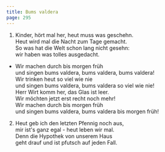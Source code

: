 ```yaml
---
title: Bums valdera
page: 295
---  
```


1.  Kinder, hört mal her, heut muss was geschehn.  
Heut wird mal die Nacht zum Tage gemacht.  
So was hat die Welt schon lang nicht gesehn:  
wir haben was tolles ausgedacht.  

- Wir machen durch bis morgen früh  
und singen bums valdera, bums valdera, bums valdera!  
Wir trinken heut so viel wie nie  
und singen bums valdera, bums valdera so viel wie nie!  
Herr Wirt komm her, das Glas ist leer.  
Wir möchten jetzt erst recht noch mehr!  
Wir machen durch bis morgen früh  
und singen bums valdera, bums valdera bis morgen früh!  

2. Heut geb ich den letzten Pfennig noch aus,  
mir ist's ganz egal - heut leben wir mal.  
Denn die Hypothek von unserem Haus  
geht drauf und ist pfutsch auf jeden Fall.  
